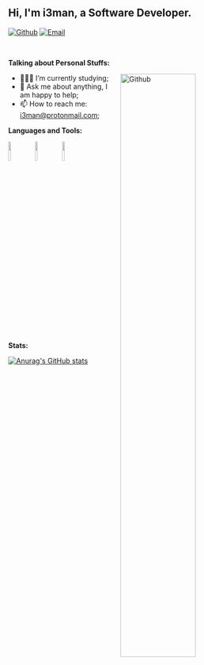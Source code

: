 ## Hi, I'm i3man, a Software Developer.

[![Github](https://img.shields.io/badge/-Github-000?style=flat&logo=Github&logoColor=white)](https://github.com/i3man)
[![Email](https://img.shields.io/badge/-Protonmail-c14438?style=flat&logo=Protonmail&logoColor=white)](mailto:i3man@protonmail.com)

&nbsp;

**Talking about Personal Stuffs:**

<img width="55%" align="right" alt="Github" src="https://raw.githubusercontent.com/onimur/.github/master/.resources/git-header.svg" />

- 👨🏽‍💻 I’m currently studying;
- 💬 Ask me about anything, I am happy to help;
- 📫 How to reach me: i3man@protonmail.com;

**Languages and Tools:** 

<p>
  <code><img width="10%" src="https://www.vectorlogo.zone/logos/mysql/mysql-ar21.svg"></code>
  <code><img width="10%" src="https://www.vectorlogo.zone/logos/firebase/firebase-ar21.svg"></code>
  <code><img width="10%" src="https://www.vectorlogo.zone/logos/git-scm/git-scm-ar21.svg"></code>
</p>

**Stats:**

[![Anurag's GitHub stats](https://github-readme-stats.vercel.app/api?username=i3man)](https://github.com/anuraghazra/github-readme-stats)
